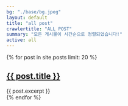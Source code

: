 ```yaml
---
bg: "./base/bg.jpeg"
layout: default
title: "all post"
crawlertitle: "ALL POST"
summary: "모든 게시물이 시간순으로 정렬되었습니다!"
active: all
---
```


{% for post in site.posts limit: 20 %}
  <article class="index-page">
	<h2><a href="{{ post.url | relative_url }}">{{ post.title }}</a></h2>
	{{ post.excerpt }}
  </article>
{% endfor %}